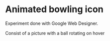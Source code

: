 Animated bowling icon
===============

Experiment done with Google Web Designer.

Consist of a picture with a ball rotating on hover
